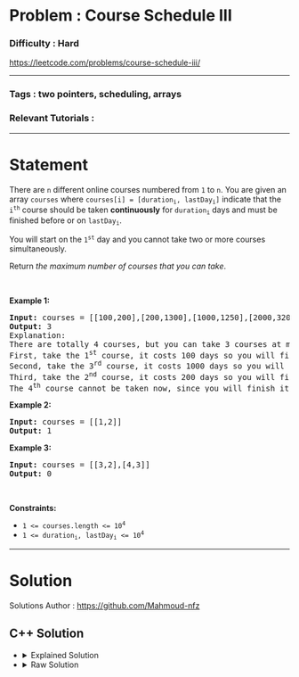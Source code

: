 # Problem : Course Schedule III

### Difficulty : **Hard**

https://leetcode.com/problems/course-schedule-iii/

---

### Tags : **two pointers, scheduling, arrays**

### Relevant Tutorials :



---

# Statement

<p>There are <code>n</code> different online courses numbered from <code>1</code> to <code>n</code>. You are given an array <code>courses</code> where <code>courses[i] = [duration<sub>i</sub>, lastDay<sub>i</sub>]</code> indicate that the <code>i<sup>th</sup></code> course should be taken <b>continuously</b> for <code>duration<sub>i</sub></code> days and must be finished before or on <code>lastDay<sub>i</sub></code>.</p>

<p>You will start on the <code>1<sup>st</sup></code> day and you cannot take two or more courses simultaneously.</p>

<p>Return <em>the maximum number of courses that you can take</em>.</p>

<p>&nbsp;</p>
<p><strong class="example">Example 1:</strong></p>

<pre><strong>Input:</strong> courses = [[100,200],[200,1300],[1000,1250],[2000,3200]]
<strong>Output:</strong> 3
Explanation: 
There are totally 4 courses, but you can take 3 courses at most:
First, take the 1<sup>st</sup> course, it costs 100 days so you will finish it on the 100<sup>th</sup> day, and ready to take the next course on the 101<sup>st</sup> day.
Second, take the 3<sup>rd</sup> course, it costs 1000 days so you will finish it on the 1100<sup>th</sup> day, and ready to take the next course on the 1101<sup>st</sup> day. 
Third, take the 2<sup>nd</sup> course, it costs 200 days so you will finish it on the 1300<sup>th</sup> day. 
The 4<sup>th</sup> course cannot be taken now, since you will finish it on the 3300<sup>th</sup> day, which exceeds the closed date.
</pre>

<p><strong class="example">Example 2:</strong></p>

<pre><strong>Input:</strong> courses = [[1,2]]
<strong>Output:</strong> 1
</pre>

<p><strong class="example">Example 3:</strong></p>

<pre><strong>Input:</strong> courses = [[3,2],[4,3]]
<strong>Output:</strong> 0
</pre>

<p>&nbsp;</p>
<p><strong>Constraints:</strong></p>

<ul>
	<li><code>1 &lt;= courses.length &lt;= 10<sup>4</sup></code></li>
	<li><code>1 &lt;= duration<sub>i</sub>, lastDay<sub>i</sub> &lt;= 10<sup>4</sup></code></li>
</ul>


---

# Solution 

Solutions Author : https://github.com/Mahmoud-nfz

## C++ Solution

<ul>
<li>

<details>
    <summary>Explained Solution</summary>

```cpp
class Solution {
public:
    // Function to compare two arrays based on their second element
    static bool compareArrays(const std::vector<int>& a, const std::vector<int>& b) {
        return a[1] > b[1];
    }

    int scheduleCourse(vector<vector<int>>& courses) {
        // Add a dummy course with a large duration and deadline 0
        vector<int> temp = {10000000, 0};
        courses.push_back(temp);

        int n = courses.size();
        // Sort courses by the latest deadline first
        sort(courses.begin(), courses.end(), this->compareArrays);

        int lastDeadline = courses[0][1];
        multiset<int> remTimeInCourses;
        remTimeInCourses.insert(courses[0][0]);

        int ans = 0;

        int currTime = lastDeadline;
        for (int i = 1; i < n; i++) {
            int x = 0;
            // Adjust current time and remove courses if needed
            while (x == 0 && remTimeInCourses.size() && currTime > courses[i][1]) {
                x = *remTimeInCourses.begin();
                remTimeInCourses.erase(remTimeInCourses.begin());
                int reduce = min(x, currTime - courses[i][1]);
                x -= reduce;
                currTime -= reduce;
                if (x == 0)
                    ans++;
                else
                    remTimeInCourses.insert(x);
            }

            // Update current time and add current course's duration
            currTime = courses[i][1];
            remTimeInCourses.insert(courses[i][0]);
        }

        return ans;
    }
};

```
</details>
</li>

<li>
<details>
    <summary>Raw Solution</summary>

```cpp
class Solution {
public:
    static bool compareArrays(const std::vector<int>& a, const std::vector<int>& b) {
        return a[1] > b[1];
    }
    int scheduleCourse(vector<vector<int>>& courses) {
        vector<int> temp = {10000000, 0};
        courses.push_back(temp);
        int n = courses.size();
        sort(courses.begin(), courses.end(), this->compareArrays);
        int lastDeadline = courses[0][1];
        multiset<int> remTimeInCourses;
        remTimeInCourses.insert(courses[0][0]);
        int ans = 0;
        int currTime = lastDeadline;
        for (int i = 1; i < n; i++) {
            int x = 0;
            while (x == 0 && remTimeInCourses.size() && currTime > courses[i][1]) {
                x = *remTimeInCourses.begin();
                remTimeInCourses.erase(remTimeInCourses.begin());
                int reduce = min(x, currTime - courses[i][1]);
                x -= reduce;
                currTime -= reduce;
                if (x == 0)
                    ans++;
                else
                    remTimeInCourses.insert(x);
            }
            currTime = courses[i][1];
            remTimeInCourses.insert(courses[i][0]);
        }
        return ans;
    }
};
```
</details>
</li>
</ul>
